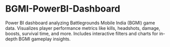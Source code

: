 # BGMI-PowerBI-Dashboard
Power BI dashboard analyzing Battlegrounds Mobile India (BGMI) game data. Visualizes player performance metrics like kills, headshots, damage, boosts, survival time, and more. Includes interactive filters and charts for in-depth BGMI gameplay insights.
